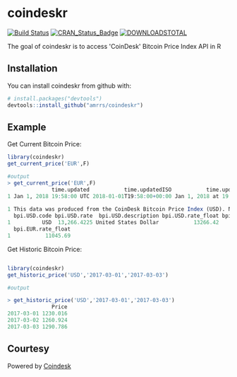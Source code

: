 # coindeskr

[![Build Status](https://travis-ci.org/amrrs/coindeskr.svg?branch=master)](https://travis-ci.org/amrrs/coindeskr) [![CRAN\_Status\_Badge](http://www.r-pkg.org/badges/version/coindeskr)](https://cran.r-project.org/package=coindeskr) [![DOWNLOADSTOTAL](https://cranlogs.r-pkg.org/badges/grand-total/coindeskr)](https://cranlogs.r-pkg.org/badges/grand-total/coindeskr) 

The goal of coindeskr is to access 'CoinDesk' Bitcoin Price Index API in R

## Installation

You can install coindeskr from github with:


``` r
# install.packages("devtools")
devtools::install_github("amrrs/coindeskr")
```

## Example

Get Current Bitcoin Price:

``` r
library(coindeskr)
get_current_price('EUR',F)

#output
> get_current_price('EUR',F)
              time.updated           time.updatedISO           time.updateduk
1 Jan 1, 2018 19:58:00 UTC 2018-01-01T19:58:00+00:00 Jan 1, 2018 at 19:58 GMT
                                                                                                                                                   disclaimer
1 This data was produced from the CoinDesk Bitcoin Price Index (USD). Non-USD currency data converted using hourly conversion rate from openexchangerates.org
  bpi.USD.code bpi.USD.rate  bpi.USD.description bpi.USD.rate_float bpi.EUR.code bpi.EUR.rate bpi.EUR.description
1          USD  13,266.4225 United States Dollar           13266.42          EUR  11,045.6897                Euro
  bpi.EUR.rate_float
1           11045.69
```

Get Historic Bitcoin Price:

``` r

library(coindeskr)
get_historic_price('USD','2017-03-01','2017-03-03')

#output

> get_historic_price('USD','2017-03-01','2017-03-03')
              Price
2017-03-01 1230.016
2017-03-02 1260.924
2017-03-03 1290.786
```

## Courtesy
Powered by [Coindesk](https://www.coindesk.com/api/)

